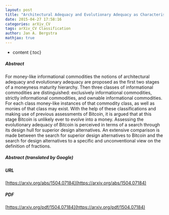 ```yaml
---
layout: post
title: "Architectural Adequacy and Evolutionary Adequacy as Characteristics of a Candidate Informational Money"
date: 2015-04-27 17:58:16
categories: arXiv_CV
tags: arXiv_CV Classification
author: Jan A. Bergstra
mathjax: true
---
```


* content
{:toc}

##### Abstract
For money-like informational commodities the notions of architectural adequacy and evolutionary adequacy are proposed as the first two stages of a moneyness maturity hierarchy. Then three classes of informational commodities are distinguished: exclusively informational commodities, strictly informational commodities, and ownable informational commodities. For each class money-like instances of that commodity class, as well as monies of that class may exist. With the help of these classifications and making use of previous assessments of Bitcoin, it is argued that at this stage Bitcoin is unlikely ever to evolve into a money. Assessing the evolutionary adequacy of Bitcoin is perceived in terms of a search through its design hull for superior design alternatives. An extensive comparison is made between the search for superior design alternatives to Bitcoin and the search for design alternatives to a specific and unconventional view on the definition of fractions.

##### Abstract (translated by Google)


##### URL
[https://arxiv.org/abs/1504.07184](https://arxiv.org/abs/1504.07184)

##### PDF
[https://arxiv.org/pdf/1504.07184](https://arxiv.org/pdf/1504.07184)

